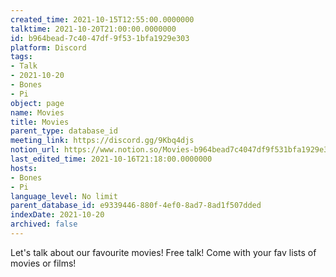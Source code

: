 ```yaml
---
created_time: 2021-10-15T12:55:00.0000000
talktime: 2021-10-20T21:00:00.0000000
id: b964bead-7c40-47df-9f53-1bfa1929e303
platform: Discord
tags:
- Talk
- 2021-10-20
- Bones
- Pi
object: page
name: Movies
title: Movies
parent_type: database_id
meeting_link: https://discord.gg/9Kbq4djs
notion_url: https://www.notion.so/Movies-b964bead7c4047df9f531bfa1929e303
last_edited_time: 2021-10-16T21:18:00.0000000
hosts:
- Bones
- Pi
language_level: No limit
parent_database_id: e9339446-880f-4ef0-8ad7-8ad1f507dded
indexDate: 2021-10-20
archived: false
---
```


Let's talk about our favourite movies!
Free talk! Come with your fav lists of movies or films!


